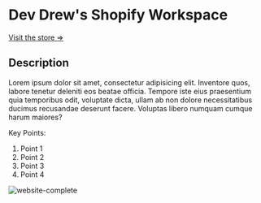 # Dev Drew's Shopify Workspace

[Visit the store =>](https://drews-dev-shop.myshopify.com/ "Shopify store")

## Description

Lorem ipsum dolor sit amet, consectetur adipisicing elit. Inventore quos, labore tenetur deleniti eos beatae officia. Tempore iste eius praesentium quia temporibus odit, voluptate dicta, ullam ab non dolore necessitatibus ducimus recusandae deserunt facere. Voluptas libero numquam cumque harum maiores?

Key Points:

1. Point 1
2. Point 2
3. Point 3
4. Point 4

![website-complete](https://www.pngkey.com/png/detail/233-2332677_ega-png.png)
